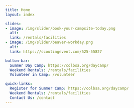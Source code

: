 ```yaml
---
title: Home
layout: index

slides:
- image: /img/slider/book-your-campsite-today.png
  alt:
  link: /rentals/facilities
- image: /img/slider/beaver-workday.png
  alt:
  link: https://scoutingevent.com/525-55827

button-bar:
  Summer Day Camp: https://colbsa.org/daycamp/
  Weekend Rentals: /rentals/facilities
  Volunteer in Camp: /volunteer

quick-links:
  Register for Summer Camp: https://colbsa.org/daycamp/
  Weekend Rentals: /rentals/facilities
  Contact Us: /contact
---
```


